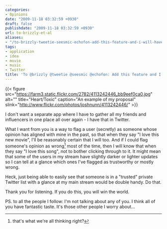 ```yaml
---
categories:
- Opinions
date: "2009-11-18 03:32:59 +0930"
draft: false
publishdate: "2009-11-18 03:32:59 +0930"
url: to-brizzly-et-al
aliases:
- "/to-brizzly-tweetie-seesmic-echofon-add-this-feature-and-i-will-have-your-babies/"
tags:
- application
- idea
- movie
- music
- Twitter
title: 'To @brizzly @tweetie @seesmic @echofon: Add this feature and I will have your babies.'
---
```


{{< figure src="https://farm3.static.flickr.com/2782/4113242446_bb9eef0ca0.jpg" alt="" title="Heart/Toxic" caption="An example of my proposal" slink="http://www.flickr.com/photos/joshnunn/4113242446/" >}}

I don't want a separate app where I have to gather all my friends and influencers in one place all over again - I have that in Twitter.

What I want from you is a way to flag a user (secretly) as someone whose opinion has aligned with mine in the past, so that when they say "I love this new movie", I'll be reasonably certain that I will too. And if I could flag someone's opinion as wrong[^1] most of the time, then I will know that when they say "I love this song", not to bother clicking through to it. It might mean that some of the users in my stream have slightly darker or lighter updates so I can tell at a glance which ones I've flagged as trustworthy or mostly wrong.

Heck, just being able to easily see that someone is in a "trusted" private Twitter list with a glance at my main stream would be double handy. Do that.

Thank you for listening. If you do this, you will win the world.

PS. to all the people I follow: I'm not talking about any of you. I think all of you have fantastic taste. It's those other people I worry about...

[^1]: that's what we're all thinking right?
